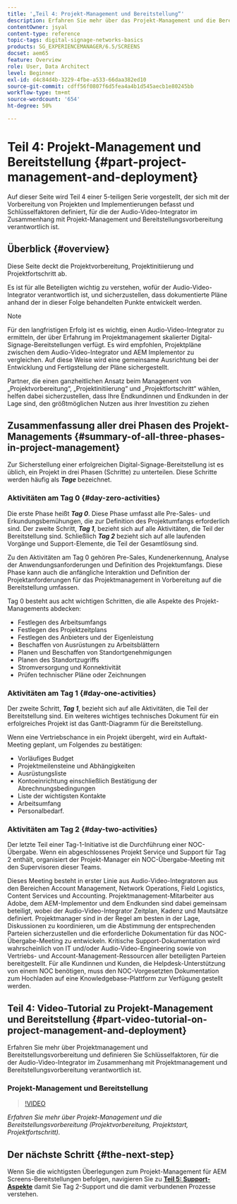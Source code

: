 ```yaml
---
title: '„Teil 4: Projekt-Management und Bereitstellung“'
description: Erfahren Sie mehr über das Projekt-Management und die Bereitstellungsvorbereitung (Projektvorbereitung, Projektinitiierung, Projektfortschritt) für AEM Screens.
contentOwner: jsyal
content-type: reference
topic-tags: digital-signage-networks-basics
products: SG_EXPERIENCEMANAGER/6.5/SCREENS
docset: aem65
feature: Overview
role: User, Data Architect
level: Beginner
exl-id: d4c84d4b-3229-4fbe-a533-66daa382ed10
source-git-commit: cdff56f0807f6d5fea4a4b1d545aecb1e80245bb
workflow-type: tm+mt
source-wordcount: '654'
ht-degree: 50%

---
```


# Teil 4: Projekt-Management und Bereitstellung {#part-project-management-and-deployment}

Auf dieser Seite wird Teil 4 einer 5-teiligen Serie vorgestellt, der sich mit der Vorbereitung von Projekten und Implementierungen befasst und Schlüsselfaktoren definiert, für die der Audio-Video-Integrator im Zusammenhang mit Projekt-Management und Bereitstellungsvorbereitung verantwortlich ist.

## Überblick {#overview}

Diese Seite deckt die Projektvorbereitung, Projektinitiierung und Projektfortschritt ab.

Es ist für alle Beteiligten wichtig zu verstehen, wofür der Audio-Video-Integrator verantwortlich ist, und sicherzustellen, dass dokumentierte Pläne anhand der in dieser Folge behandelten Punkte entwickelt werden.

>[!NOTE]
>
>Für den langfristigen Erfolg ist es wichtig, einen Audio-Video-Integrator zu ermitteln, der über Erfahrung im Projektmanagement skalierter Digital-Signage-Bereitstellungen verfügt. Es wird empfohlen, Projektpläne zwischen dem Audio-Video-Integrator und AEM Implementor zu vergleichen. Auf diese Weise wird eine gemeinsame Ausrichtung bei der Entwicklung und Fertigstellung der Pläne sichergestellt.
>
>Partner, die einen ganzheitlichen Ansatz beim Managenent von „Projektvorbereitung“, „Projektinitiierung“ und „Projektfortschritt“ wählen, helfen dabei sicherzustellen, dass Ihre Endkundinnen und Endkunden in der Lage sind, den größtmöglichen Nutzen aus ihrer Investition zu ziehen

## Zusammenfassung aller drei Phasen des Projekt-Managements {#summary-of-all-three-phases-in-project-management}

Zur Sicherstellung einer erfolgreichen Digital-Signage-Bereitstellung ist es üblich, ein Projekt in drei Phasen (Schritte) zu unterteilen. Diese Schritte werden häufig als ***Tage*** bezeichnet.

### Aktivitäten am Tag 0 {#day-zero-activities}

Die erste Phase heißt ***Tag 0***. Diese Phase umfasst alle Pre-Sales- und Erkundungsbemühungen, die zur Definition des Projektumfangs erforderlich sind. Der zweite Schritt, ***Tag 1***, bezieht sich auf alle Aktivitäten, die Teil der Bereitstellung sind. Schließlich ***Tag 2*** bezieht sich auf alle laufenden Vorgänge und Support-Elemente, die Teil der Gesamtlösung sind.

Zu den Aktivitäten am Tag 0 gehören Pre-Sales, Kundenerkennung, Analyse der Anwendungsanforderungen und Definition des Projektumfangs. Diese Phase kann auch die anfängliche Interaktion und Definition der Projektanforderungen für das Projektmanagement in Vorbereitung auf die Bereitstellung umfassen.

Tag 0 besteht aus acht wichtigen Schritten, die alle Aspekte des Projekt-Managements abdecken:

* Festlegen des Arbeitsumfangs
* Festlegen des Projektzeitplans
* Festlegen des Anbieters und der Eigenleistung
* Beschaffen von Ausrüstungen zu Arbeitsblättern
* Planen und Beschaffen von Standortgenehmigungen
* Planen des Standortzugriffs
* Stromversorgung und Konnektivität
* Prüfen technischer Pläne oder Zeichnungen

### Aktivitäten am Tag 1 {#day-one-activities}

Der zweite Schritt, ***Tag 1***, bezieht sich auf alle Aktivitäten, die Teil der Bereitstellung sind. Ein weiteres wichtiges technisches Dokument für ein erfolgreiches Projekt ist das Gantt-Diagramm für die Bereitstellung.

Wenn eine Vertriebschance in ein Projekt übergeht, wird ein Auftakt-Meeting geplant, um Folgendes zu bestätigen:

* Vorläufiges Budget
* Projektmeilensteine und Abhängigkeiten
* Ausrüstungsliste
* Kontoeinrichtung einschließlich Bestätigung der Abrechnungsbedingungen
* Liste der wichtigsten Kontakte
* Arbeitsumfang
* Personalbedarf.

### Aktivitäten am Tag 2 {#day-two-activities}

Der letzte Teil einer Tag-1-Initiative ist die Durchführung einer NOC-Übergabe. Wenn ein abgeschlossenes Projekt Service und Support für Tag 2 enthält, organisiert der Projekt-Manager ein NOC-Übergabe-Meeting mit den Supervisoren dieser Teams.

Dieses Meeting besteht in erster Linie aus Audio-Video-Integratoren aus den Bereichen Account Management, Network Operations, Field Logistics, Content Services und Accounting. Projektmanagement-Mitarbeiter aus Adobe, dem AEM-Implementor und dem Endkunden sind dabei gemeinsam beteiligt, wobei der Audio-Video-Integrator Zeitplan, Kadenz und Mautsätze definiert. Projektmanager sind in der Regel am besten in der Lage, Diskussionen zu koordinieren, um die Abstimmung der entsprechenden Parteien sicherzustellen und die erforderliche Dokumentation für das NOC-Übergabe-Meeting zu entwickeln. Kritische Support-Dokumentation wird wahrscheinlich von IT und/oder Audio-Video-Engineering sowie von Vertriebs- und Account-Management-Ressourcen aller beteiligten Parteien bereitgestellt. Für alle Kundinnen und Kunden, die Helpdesk-Unterstützung von einem NOC benötigen, muss den NOC-Vorgesetzten Dokumentation zum Hochladen auf eine Knowledgebase-Plattform zur Verfügung gestellt werden.

## Teil 4: Video-Tutorial zu Projekt-Management und Bereitstellung {#part-video-tutorial-on-project-management-and-deployment}

Erfahren Sie mehr über Projektmanagement und Bereitstellungsvorbereitung und definieren Sie Schlüsselfaktoren, für die der Audio-Video-Integrator im Zusammenhang mit Projektmanagement und Bereitstellungsvorbereitung verantwortlich ist.

### Projekt-Management und Bereitstellung

>[!VIDEO](https://video.tv.adobe.com/v/28408)

*Erfahren Sie mehr über Projekt-Management und die Bereitstellungsvorbereitung (Projektvorbereitung, Projektstart, Projektfortschritt).*

## Der nächste Schritt {#the-next-step}

Wenn Sie die wichtigsten Überlegungen zum Projekt-Management für AEM Screens-Bereitstellungen befolgen, navigieren Sie zu **[Teil 5: Support-Aspekte](support-considerations.md)** damit Sie Tag 2-Support und die damit verbundenen Prozesse verstehen.
